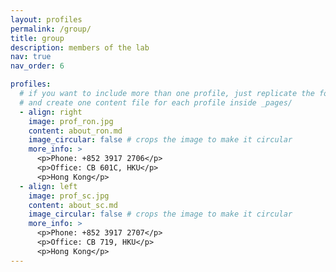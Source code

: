 ```yaml
---
layout: profiles
permalink: /group/
title: group
description: members of the lab
nav: true
nav_order: 6

profiles:
  # if you want to include more than one profile, just replicate the following block
  # and create one content file for each profile inside _pages/
  - align: right
    image: prof_ron.jpg
    content: about_ron.md
    image_circular: false # crops the image to make it circular
    more_info: >
      <p>Phone: +852 3917 2706</p>
      <p>Office: CB 601C, HKU</p>
      <p>Hong Kong</p>
  - align: left
    image: prof_sc.jpg
    content: about_sc.md
    image_circular: false # crops the image to make it circular
    more_info: >
      <p>Phone: +852 3917 2707</p>
      <p>Office: CB 719, HKU</p>
      <p>Hong Kong</p>
---
```


